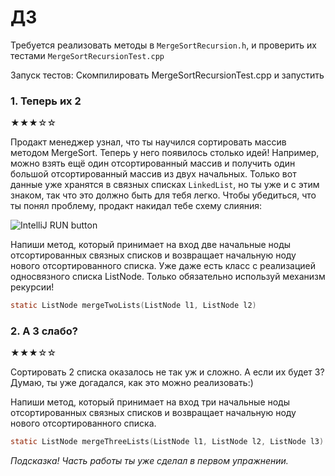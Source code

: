 # ДЗ 
Требуется реализовать методы в `MergeSortRecursion.h`, и проверить их тестами `MergeSortRecursionTest.cpp`

Запуск тестов: 
Скомпилировать MergeSortRecursionTest.cpp и запустить
### 1. Теперь их 2
★★★☆☆

Продакт менеджер узнал, что ты научился сортировать массив методом  MergeSort. Теперь у него появилось столько идей!
Например, можно взять ещё один отсортированный массив и получить один большой отсортированный массив из двух начальных.
Только вот данные уже хранятся в связных списках `LinkedList`, но ты уже и с этим знаком,
так что это должно быть для тебя легко. Чтобы убедиться, что ты понял проблему, продакт накидал тебе схему слияния:

![IntelliJ RUN button](https://i.imgur.com/F6COCgz.jpg)


Напиши метод, который принимает на вход две начальные ноды отсортированных связных списков
и возвращает начальную ноду нового отсортированного списка. Уже даже есть класс с реализацией односвязного списка ListNode.
Только обязательно используй механизм рекурсии!


```h
static ListNode mergeTwoLists(ListNode l1, ListNode l2)
```

### 2. А 3 слабо?
★★★☆☆

Сортировать 2 списка оказалось не так уж и сложно. А если их будет 3? Думаю, ты уже догадался, как это можно реализовать:)

Напиши метод, который принимает на вход три начальные ноды отсортированных связных списков и возвращает начальную ноду нового отсортированного списка.

```h
static ListNode mergeThreeLists(ListNode l1, ListNode l2, ListNode l3)
```

*Подсказка!*
*Часть работы ты уже сделал в первом упражнении.*
